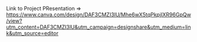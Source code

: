 Link to Project PResentation => https://www.canva.com/design/DAF3CMZI3lU/Mhe6wX5tqPkpjIXR96GpQw/view?utm_content=DAF3CMZI3lU&utm_campaign=designshare&utm_medium=link&utm_source=editor